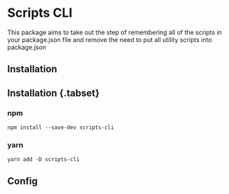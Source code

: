 # Scripts CLI

This package aims to take out the step of remembering all of the scripts in your package.json file and remove the need to put all utility scripts into package.json


## Installation

## Installation {.tabset}

### npm
`npm install --save-dev scripts-cli`

### yarn
`yarn add -D scripts-cli`

## Config

